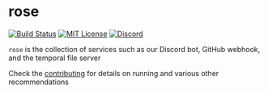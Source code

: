 # rose
[![Build Status](https://img.shields.io/github/actions/workflow/status/unnamed/rose/main.yml?branch=main)](https://github.com/unnamed/rose/actions/workflows/main.yml)
[![MIT License](https://img.shields.io/badge/license-MIT-blue)](license.txt)
[![Discord](https://img.shields.io/discord/683899335405994062)](https://discord.gg/xbba2fy)

`rose` is the collection of services such as our Discord bot,
GitHub webhook, and the temporal file server

Check the [contributing](contributing.md) for details on running and
various other recommendations